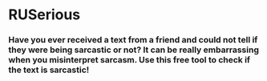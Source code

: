 # RUSerious

### Have you ever received a text from a friend and could not tell if they were being sarcastic or not? It can be really embarrassing when you misinterpret sarcasm. Use this free tool to check if the text is sarcastic!
